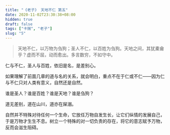 ```yaml
---
title: "《老子》 天地不仁 第五"
date: 2020-11-02T23:30:38+08:00
hidden: true
draft: false
tags: ["卡揣", "老子"]
slug: "5"
---
```


> 天地不仁，以万物为刍狗；圣人不仁，以百姓为刍狗。天地之间，其犹橐龠乎？虚而不屈，动而愈出。多言数穷，不如守中。

仁与不仁，圣人与百姓，依旧是名，是差别心。

如果理解了前面几章的道与名的关系，就会明白，重点不在于仁或不仁——因为仁与不仁只对人类有意义，自然还是自然。

谁是圣人？谁是百姓？谁是天地？谁是刍狗？

道无差别，道在山川，道亦在屎溺。

自然并不特殊对待任何一个生命，它放任万物自发生长，让它们纵情的发展自己，于是万物才生生不息。树立一个特殊的对一切负责的存在，将它的意志赋予万物，反而会滋生阻碍。